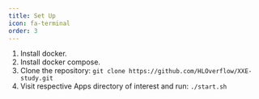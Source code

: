 ```yaml
---
title: Set Up
icon: fa-terminal
order: 3
---
```

1. Install docker.
2. Install docker compose.
3. Clone the repository: 
	`git clone https://github.com/HLOverflow/XXE-study.git`
4. Visit respective Apps directory of interest and run:
	`./start.sh`
